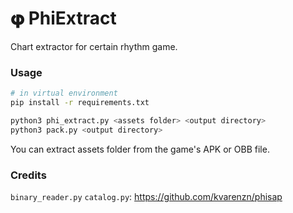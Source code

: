 # 𝛗 PhiExtract

Chart extractor for certain rhythm game.

### Usage

```bash
# in virtual environment
pip install -r requirements.txt
```

```bash
python3 phi_extract.py <assets folder> <output directory>
python3 pack.py <output directory>
```

You can extract assets folder from the game's APK or OBB file.

### Credits

`binary_reader.py` `catalog.py`: https://github.com/kvarenzn/phisap